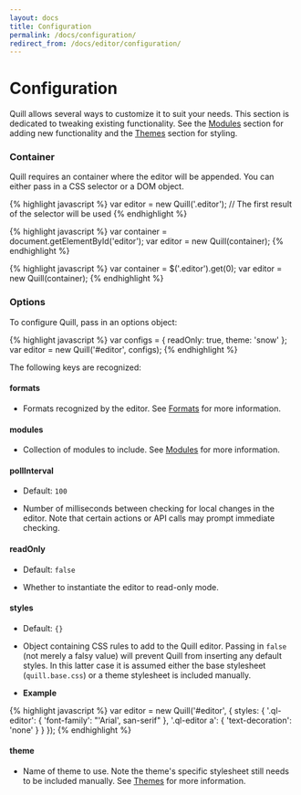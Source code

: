```yaml
---
layout: docs
title: Configuration
permalink: /docs/configuration/
redirect_from: /docs/editor/configuration/
---
```


# Configuration

Quill allows several ways to customize it to suit your needs. This section is dedicated to tweaking existing functionality. See the [Modules](/docs/modules/) section for adding new functionality and the [Themes](/docs/themes/) section for styling.


### Container

Quill requires an container where the editor will be appended. You can either pass in a CSS selector or a DOM object.

{% highlight javascript %}
var editor = new Quill('.editor');  // The first result of the selector will be used
{% endhighlight %}

{% highlight javascript %}
var container = document.getElementById('editor');
var editor = new Quill(container);
{% endhighlight %}

{% highlight javascript %}
var container = $('.editor').get(0);
var editor = new Quill(container);
{% endhighlight %}

### Options

To configure Quill, pass in an options object:

{% highlight javascript %}
var configs = {
  readOnly: true,
  theme: 'snow'
};
var editor = new Quill('#editor', configs);
{% endhighlight %}

The following keys are recognized:

#### formats

- Formats recognized by the editor. See [Formats](/docs/formats/) for more information.

#### modules

- Collection of modules to include. See [Modules](/docs/modules/) for more information.

#### pollInterval

- Default: `100`

- Number of milliseconds between checking for local changes in the editor. Note that certain actions or API calls may prompt immediate checking.

#### readOnly

- Default: `false`

- Whether to instantiate the editor to read-only mode.

#### styles

- Default: `{}`

- Object containing CSS rules to add to the Quill editor. Passing in `false` (not merely a falsy value) will prevent Quill from inserting any default styles. In this latter case it is assumed either the base stylesheet (`quill.base.css`) or a theme stylesheet is included manually.

- **Example**

{% highlight javascript %}
var editor = new Quill('#editor', {
  styles: {
    '.ql-editor': {
      'font-family': "'Arial', san-serif"
    },
    '.ql-editor a': {
      'text-decoration': 'none'
    }
  }
});
{% endhighlight %}

#### theme

- Name of theme to use. Note the theme's specific stylesheet still needs to be included manually. See [Themes](/docs/themes/) for more information.
